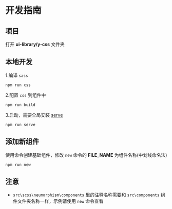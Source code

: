 # 开发指南

## 项目

打开 **ui-library/y-css** 文件夹

## 本地开发

1.编译 `sass`

```shell
npm run css
```

2.配置 `css` 到组件中

```shell
npm run build
```

3.启动，需要全局安装 [serve](https://www.npmjs.com/package/serve)

```shell
npm run serve
```

## 添加新组件

使用命令创建基础组件，修改 `new` 命令的 **FILE_NAME** 为组件名称(中划线命名法)

```shell
npm run new
```

## 注意

- `src\scss\neumorphism\components` 里的注释名称需要和 `src\components` 组件文件夹名称一样，示例请使用 `new` 命令查看
